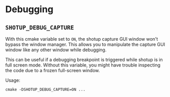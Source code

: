 # Debugging

## `SHOTUP_DEBUG_CAPTURE`

With this cmake variable set to `ON`, the shotup capture GUI window won't bypass the
window manager. This allows you to manipulate the capture GUI window like any
other window while debugging.

This can be useful if a debugging breakpoint is triggered while shotup is in
full screen mode. Without this variable, you might have trouble inspecting the
code due to a frozen full-screen window.

Usage:
```shell
cmake -DSHOTUP_DEBUG_CAPTURE=ON ...
```

